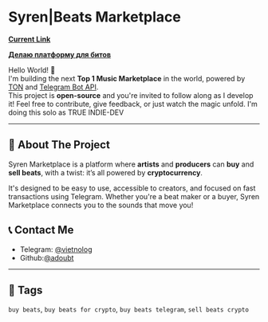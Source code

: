 # Syren|Beats Marketplace 
[**Current Link**](https://t.me/OctarynBot)

[**Делаю платформу для битов**](https://t.me/syrenpath)

Hello World! 👋  
I'm building the next **Top 1 Music Marketplace** in the world, powered by [TON](https://docs.ton.org/v3/guidelines/get-started-with-ton) and [Telegram Bot API](https://core.telegram.org/bots/api).  
This project is **open-source** and you're invited to follow along as I develop it! Feel free to contribute, give feedback, or just watch the magic unfold. I'm doing this solo as TRUE INDIE-DEV 

--- 

## 🚀 About The Project
Syren Marketplace is a platform where **artists** and **producers** can **buy** and **sell beats**, with a twist: it’s all powered by **cryptocurrency**.

It's designed to be easy to use, accessible to creators, and focused on fast transactions using Telegram. Whether you're a beat maker or a buyer, Syren Marketplace connects you to the sounds that move you!

## 📞 Contact Me
- Telegram: [@vietnolog](https://t.me/vietnolog)
- Github:[@adoubt](https://github.com/adoubt)

---

## 🔖 Tags
`buy beats`, `buy beats for crypto`, `buy beats telegram`, `sell beats crypto`


